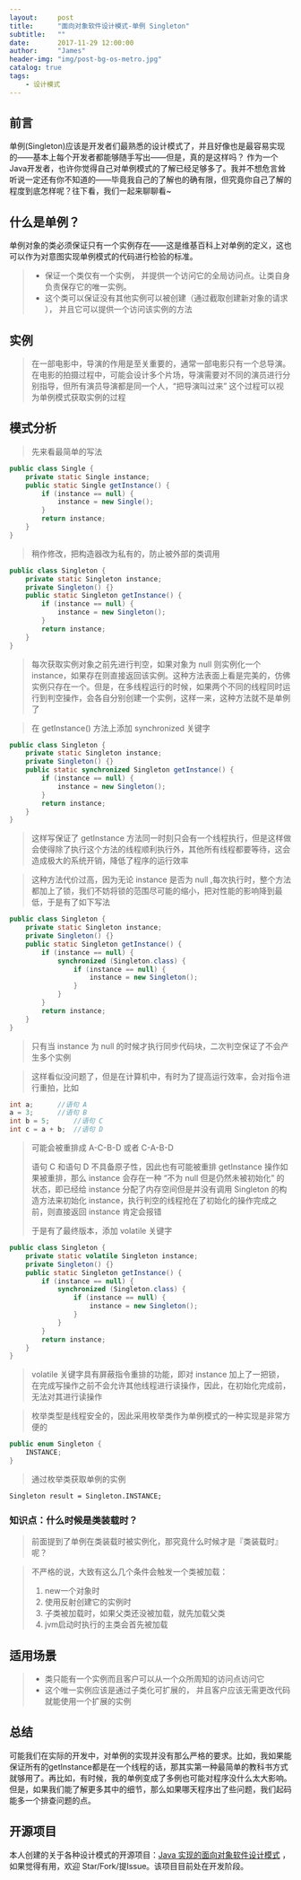 ```yaml
---
layout:     post
title:      "面向对象软件设计模式-单例 Singleton"
subtitle:   ""
date:       2017-11-29 12:00:00
author:     "James"
header-img: "img/post-bg-os-metro.jpg"
catalog: true
tags:
    - 设计模式
---
```



## 前言
单例(Singleton)应该是开发者们最熟悉的设计模式了，并且好像也是最容易实现的——基本上每个开发者都能够随手写出——但是，真的是这样吗？
作为一个Java开发者，也许你觉得自己对单例模式的了解已经足够多了。我并不想危言耸听说一定还有你不知道的——毕竟我自己的了解也的确有限，但究竟你自己了解的程度到底怎样呢？往下看，我们一起来聊聊看~
<!-- more -->
## 什么是单例？
单例对象的类必须保证只有一个实例存在——这是维基百科上对单例的定义，这也可以作为对意图实现单例模式的代码进行检验的标准。
>* 保证一个类仅有一个实例， 并提供一个访问它的全局访问点。让类自身负责保存它的唯一实例。
>* 这个类可以保证没有其他实例可以被创建（通过截取创建新对象的请求 ）， 并且它可以提供一个访问该实例的方法

## 实例

> 在一部电影中，导演的作用是至关重要的，通常一部电影只有一个总导演。在电影的拍摄过程中，可能会设计多个片场，导演需要对不同的演员进行分别指导，但所有演员导演都是同一个人，“把导演叫过来” 这个过程可以视为单例模式获取实例的过程

## 模式分析

> 先来看最简单的写法

```java
public class Single {
    private static Single instance;
    public static Single getInstance() {
        if (instance == null) {
            instance = new Single();
        }
        return instance;
    }
}
```

> 稍作修改，把构造器改为私有的，防止被外部的类调用

```java
public class Singleton {
    private static Singleton instance;
    private Singleton() {}
    public static Singleton getInstance() {
        if (instance == null) {
            instance = new Singleton();
        }
        return instance;
    }
}
```

> 每次获取实例对象之前先进行判空，如果对象为 null 则实例化一个 instance，如果存在则直接返回该实例。这种方法表面上看是完美的，仿佛实例只存在一个。但是，在多线程运行的时候，如果两个不同的线程同时运行到判空操作，会各自分别创建一个实例，这样一来，这种方法就不是单例了

> 在 getInstance() 方法上添加 synchronized 关键字

```java
public class Singleton {
    private static Singleton instance;
    private Singleton() {}
    public static synchronized Singleton getInstance() {
        if (instance == null) {
            instance = new Singleton();
        }
        return instance;
    }
}
```
> 这样写保证了 getInstance 方法同一时刻只会有一个线程执行，但是这样做会使得除了执行这个方法的线程顺利执行外，其他所有线程都要等待，这会造成极大的系统开销，降低了程序的运行效率

> 这种方法代价过高，因为无论 instance 是否为 null ,每次执行时，整个方法都加上了锁，我们不妨将锁的范围尽可能的缩小，把对性能的影响降到最低，于是有了如下写法

```java
public class Singleton {
    private static Singleton instance;
    private Singleton() {}
    public static Singleton getInstance() {
        if (instance == null) {
            synchronized (Singleton.class) {
                if (instance == null) {
                    instance = new Singleton();
                }
            }
        }
        return instance;
    }
}
```
> 只有当 instance 为 null 的时候才执行同步代码块，二次判空保证了不会产生多个实例

> 这样看似没问题了，但是在计算机中，有时为了提高运行效率，会对指令进行重拍，比如

```java
int a;      //语句 A
a = 3;      //语句 B
int b = 5;      //语句 C
int c = a + b;  //语句 D
```
> 可能会被重排成 A-C-B-D 或者 C-A-B-D
>
> 语句 C 和语句 D 不具备原子性，因此也有可能被重排
> getInstance 操作如果被重排，那么 instance 会存在一种 “不为 null 但是仍然未被初始化” 的状态，即已经给 instance 分配了内存空间但是并没有调用 Singleton 的构造方法来初始化 instance，执行判空的线程抢在了初始化的操作完成之前，则直接返回 instance 肯定会报错
>
> 于是有了最终版本，添加 volatile 关键字

```java
public class Singleton {
    private static volatile Singleton instance;
    private Singleton() {}
    public static Singleton getInstance() {
        if (instance == null) {
            synchronized (Singleton.class) {
                if (instance == null) {
                    instance = new Singleton();
                }
            }
        }
        return instance;
    }
}
```
> volatile 关键字具有屏蔽指令重排的功能，即对 instance 加上了一把锁，在完成写操作之前不会允许其他线程进行读操作，因此，在初始化完成前，无法对其进行读操作

> 枚举类型是线程安全的，因此采用枚举类作为单例模式的一种实现是非常方便的

```java
public enum Singleton {
    INSTANCE;
}
```

> 通过枚举类获取单例的实例
```
Singleton result = Singleton.INSTANCE;
```

### 知识点：什么时候是类装载时？

> 前面提到了单例在类装载时被实例化，那究竟什么时候才是『类装载时』呢？

> 不严格的说，大致有这么几个条件会触发一个类被加载：
> 1. new一个对象时
> 2. 使用反射创建它的实例时
> 3. 子类被加载时，如果父类还没被加载，就先加载父类
> 4. jvm启动时执行的主类会首先被加载

## 适用场景

>* 类只能有一个实例而且客户可以从一个众所周知的访问点访问它
>* 这个唯一实例应该是通过子类化可扩展的， 并且客户应该无需更改代码就能使用一个扩展的实例

## 总结

可能我们在实际的开发中，对单例的实现并没有那么严格的要求。比如，我如果能保证所有的getInstance都是在一个线程的话，那其实第一种最简单的教科书方式就够用了。再比如，有时候，我的单例变成了多例也可能对程序没什么太大影响。但是，如果我们能了解更多其中的细节，那么如果哪天程序出了些问题，我们起码能多一个排查问题的点。


## 开源项目
本人创建的关于各种设计模式的开源项目：[Java 实现的面向对象软件设计模式](https://github.com/JamesZBL/java_design_patterns)  ，如果觉得有用，欢迎 Star/Fork/提Issue。该项目目前处在开发阶段。
